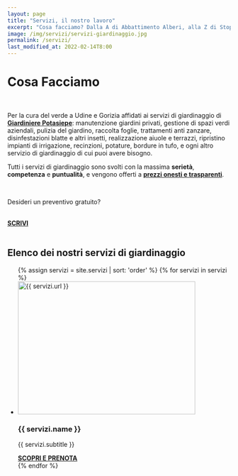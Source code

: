 ```yaml
---
layout: page
title: "Servizi, il nostro lavoro"
excerpt: "Cosa facciamo? Dalla A di Abbattimento Alberi, alla Z di Stop Zanzare. Realizzazione giardini e manutenzione del verde, scopri i nostri servizi di giardinaggio."
image: /img/servizi/servizi-giardinaggio.jpg
permalink: /servizi/
last_modified_at: 2022-02-14T8:00
---
```

<script type="application/ld+json">{"@context":"https://schema.org/","@type":"CollectionPage","url":"{{ page.url | replace:'index.html','' | prepend: site.baseurl | prepend: site.url }}"}</script>
# Cosa Facciamo

<br>

<p>Per la cura del verde a Udine e Gorizia affidati ai servizi di giardinaggio di <a href="/chi-sono/" aria-label="Chi sono"><strong>Giardiniere Potasiepe</strong></a>: manutenzione giardini privati, gestione di spazi verdi aziendali, pulizia del giardino, raccolta foglie, trattamenti anti zanzare, disinfestazioni blatte e altri insetti, realizzazione aiuole e terrazzi, ripristino impianti di irrigazione, recinzioni, potature, bordure in tufo, e ogni altro servizio di giardinaggio di cui puoi avere bisogno.</p>

<p>Tutti i servizi di giardinaggio sono svolti con la massima <strong>serietà</strong>, <strong>competenza</strong> e <strong>puntualità</strong>, e vengono offerti a <strong><a href="/prezzi/" aria-label="Scopri i prezzi"> prezzi onesti e trasparenti</a></strong>.</p>

<br>

<div class="text-center">
<p class="h2">Desideri un preventivo gratuito?</p>
<br>
<a title="Richiedi un preventivo gratuito" href="/contatti/" class="button"><b>SCRIVI</b></a>
</div>

<br>

## Elenco dei nostri servizi di giardinaggio

<div class="list-collection">
<ul>
  {% assign servizi = site.servizi | sort: 'order' %}
  {% for servizi in servizi %}
		<li>
      <img src="{% include relative-src.html src=servizi.image_path %}" width="400" height="300" alt="{{ servizi.url }}">
      <div>
      <h3>{{ servizi.name }}</h3>
      <p>{{ servizi.subtitle }}</p>
			<a href="{{ site.baseurl }}{{ servizi.url }}" title="{{ servizi.url }}"><strong>SCOPRI E PRENOTA</strong></a>
      </div>
    </li>
	{% endfor %}
</ul>
</div>

<br><br>
